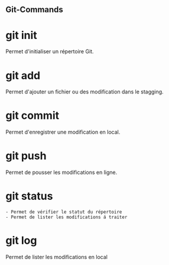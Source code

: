 ## Git-Commands

# git init 
Permet d'initialiser un répertoire Git.

# git add
Permet d'ajouter un fichier ou des modification dans le stagging.

# git commit 
Permet d'enregistrer une modification en local.

# git push
Permet de pousser les modifications en ligne.

# git status
    - Permet de vérifier le statut du répertoire
    - Permet de lister les modifications á traiter

# git log
Permet de lister les modifications en local
